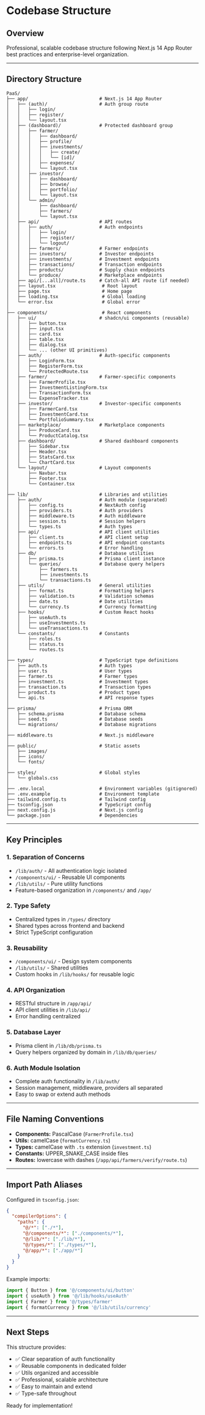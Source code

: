 # Codebase Structure

## Overview
Professional, scalable codebase structure following Next.js 14 App Router best practices and enterprise-level organization.

---

## Directory Structure

```
PaaS/
├── app/                          # Next.js 14 App Router
│   ├── (auth)/                   # Auth group route
│   │   ├── login/
│   │   ├── register/
│   │   └── layout.tsx
│   ├── (dashboard)/              # Protected dashboard group
│   │   ├── farmer/
│   │   │   ├── dashboard/
│   │   │   ├── profile/
│   │   │   ├── investments/
│   │   │   │   ├── create/
│   │   │   │   └── [id]/
│   │   │   ├── expenses/
│   │   │   └── layout.tsx
│   │   ├── investor/
│   │   │   ├── dashboard/
│   │   │   ├── browse/
│   │   │   ├── portfolio/
│   │   │   └── layout.tsx
│   │   └── admin/
│   │       ├── dashboard/
│   │       ├── farmers/
│   │       └── layout.tsx
│   ├── api/                      # API routes
│   │   ├── auth/                 # Auth endpoints
│   │   │   ├── login/
│   │   │   ├── register/
│   │   │   └── logout/
│   │   ├── farmers/              # Farmer endpoints
│   │   ├── investors/            # Investor endpoints
│   │   ├── investments/          # Investment endpoints
│   │   ├── transactions/         # Transaction endpoints
│   │   ├── products/             # Supply chain endpoints
│   │   └── produce/              # Marketplace endpoints
│   ├── api/[...all]/route.ts     # Catch-all API route (if needed)
│   ├── layout.tsx                 # Root layout
│   ├── page.tsx                   # Home page
│   ├── loading.tsx                # Global loading
│   └── error.tsx                  # Global error
│
├── components/                    # React components
│   ├── ui/                       # shadcn/ui components (reusable)
│   │   ├── button.tsx
│   │   ├── input.tsx
│   │   ├── card.tsx
│   │   ├── table.tsx
│   │   ├── dialog.tsx
│   │   └── ... (other UI primitives)
│   ├── auth/                     # Auth-specific components
│   │   ├── LoginForm.tsx
│   │   ├── RegisterForm.tsx
│   │   └── ProtectedRoute.tsx
│   ├── farmer/                   # Farmer-specific components
│   │   ├── FarmerProfile.tsx
│   │   ├── InvestmentListingForm.tsx
│   │   ├── TransactionForm.tsx
│   │   └── ExpenseTracker.tsx
│   ├── investor/                 # Investor-specific components
│   │   ├── FarmerCard.tsx
│   │   ├── InvestmentCard.tsx
│   │   └── PortfolioSummary.tsx
│   ├── marketplace/              # Marketplace components
│   │   ├── ProduceCard.tsx
│   │   └── ProductCatalog.tsx
│   ├── dashboard/                # Shared dashboard components
│   │   ├── Sidebar.tsx
│   │   ├── Header.tsx
│   │   ├── StatsCard.tsx
│   │   └── ChartCard.tsx
│   └── layout/                   # Layout components
│       ├── Navbar.tsx
│       ├── Footer.tsx
│       └── Container.tsx
│
├── lib/                          # Libraries and utilities
│   ├── auth/                     # Auth module (separated)
│   │   ├── config.ts             # NextAuth config
│   │   ├── providers.ts          # Auth providers
│   │   ├── middleware.ts         # Auth middleware
│   │   ├── session.ts            # Session helpers
│   │   └── types.ts              # Auth types
│   ├── api/                      # API client utilities
│   │   ├── client.ts             # API client setup
│   │   ├── endpoints.ts          # API endpoint constants
│   │   └── errors.ts             # Error handling
│   ├── db/                       # Database utilities
│   │   ├── prisma.ts             # Prisma client instance
│   │   └── queries/              # Database query helpers
│   │       ├── farmers.ts
│   │       ├── investments.ts
│   │       └── transactions.ts
│   ├── utils/                    # General utilities
│   │   ├── format.ts             # Formatting helpers
│   │   ├── validation.ts         # Validation schemas
│   │   ├── date.ts               # Date utilities
│   │   └── currency.ts           # Currency formatting
│   ├── hooks/                    # Custom React hooks
│   │   ├── useAuth.ts
│   │   ├── useInvestments.ts
│   │   └── useTransactions.ts
│   └── constants/                # Constants
│       ├── roles.ts
│       ├── status.ts
│       └── routes.ts
│
├── types/                        # TypeScript type definitions
│   ├── auth.ts                   # Auth types
│   ├── user.ts                   # User types
│   ├── farmer.ts                 # Farmer types
│   ├── investment.ts             # Investment types
│   ├── transaction.ts            # Transaction types
│   ├── product.ts                # Product types
│   └── api.ts                    # API response types
│
├── prisma/                       # Prisma ORM
│   ├── schema.prisma             # Database schema
│   ├── seed.ts                   # Database seeds
│   └── migrations/               # Database migrations
│
├── middleware.ts                 # Next.js middleware
│
├── public/                       # Static assets
│   ├── images/
│   ├── icons/
│   └── fonts/
│
├── styles/                       # Global styles
│   └── globals.css
│
├── .env.local                    # Environment variables (gitignored)
├── .env.example                  # Environment template
├── tailwind.config.ts            # Tailwind config
├── tsconfig.json                 # TypeScript config
├── next.config.js                # Next.js config
└── package.json                  # Dependencies
```

---

## Key Principles

### 1. **Separation of Concerns**
- `/lib/auth/` - All authentication logic isolated
- `/components/ui/` - Reusable UI components
- `/lib/utils/` - Pure utility functions
- Feature-based organization in `/components/` and `/app/`

### 2. **Type Safety**
- Centralized types in `/types/` directory
- Shared types across frontend and backend
- Strict TypeScript configuration

### 3. **Reusability**
- `/components/ui/` - Design system components
- `/lib/utils/` - Shared utilities
- Custom hooks in `/lib/hooks/` for reusable logic

### 4. **API Organization**
- RESTful structure in `/app/api/`
- API client utilities in `/lib/api/`
- Error handling centralized

### 5. **Database Layer**
- Prisma client in `/lib/db/prisma.ts`
- Query helpers organized by domain in `/lib/db/queries/`

### 6. **Auth Module Isolation**
- Complete auth functionality in `/lib/auth/`
- Session management, middleware, providers all separated
- Easy to swap or extend auth methods

---

## File Naming Conventions

- **Components:** PascalCase (`FarmerProfile.tsx`)
- **Utils:** camelCase (`formatCurrency.ts`)
- **Types:** camelCase with `.ts` extension (`investment.ts`)
- **Constants:** UPPER_SNAKE_CASE inside files
- **Routes:** lowercase with dashes (`/app/api/farmers/verify/route.ts`)

---

## Import Path Aliases

Configured in `tsconfig.json`:
```json
{
  "compilerOptions": {
    "paths": {
      "@/*": ["./*"],
      "@/components/*": ["./components/*"],
      "@/lib/*": ["./lib/*"],
      "@/types/*": ["./types/*"],
      "@/app/*": ["./app/*"]
    }
  }
}
```

Example imports:
```typescript
import { Button } from '@/components/ui/button'
import { useAuth } from '@/lib/hooks/useAuth'
import { Farmer } from '@/types/farmer'
import { formatCurrency } from '@/lib/utils/currency'
```

---

## Next Steps

This structure provides:
- ✅ Clear separation of auth functionality
- ✅ Reusable components in dedicated folder
- ✅ Utils organized and accessible
- ✅ Professional, scalable architecture
- ✅ Easy to maintain and extend
- ✅ Type-safe throughout

Ready for implementation!

